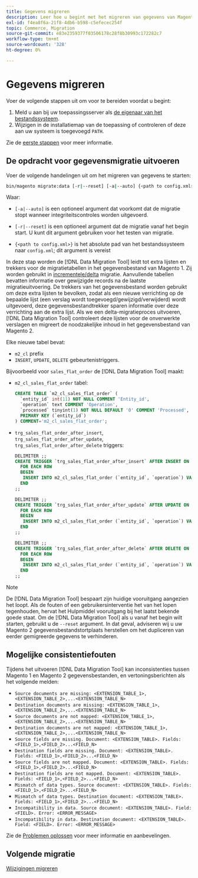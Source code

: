 ```yaml
---
title: Gegevens migreren
description: Leer hoe u begint met het migreren van gegevens van Magento 1 naar Magento 2 met de [!DNL Data Migration Tool].
exl-id: f4ea8f6a-21f8-4db6-b598-c5efecec254f
topic: Commerce, Migration
source-git-commit: e83e2359377f03506178c28f8b30993c172282c7
workflow-type: tm+mt
source-wordcount: '328'
ht-degree: 0%

---
```


# Gegevens migreren

Voer de volgende stappen uit om voor te bereiden voordat u begint:

1. Meld u aan bij uw toepassingsserver als [de eigenaar van het bestandssysteem](../../../installation/prerequisites/file-system/overview.md).
1. Wijzigen in de installatiemap van de toepassing of controleren of deze aan uw systeem is toegevoegd `PATH`.

Zie de [eerste stappen](overview.md#first-steps) voor meer informatie.

## De opdracht voor gegevensmigratie uitvoeren

Voer de volgende handelingen uit om het migreren van gegevens te starten:

```bash
bin/magento migrate:data [-r|--reset] [-a|--auto] {<path to config.xml>}
```

Waar:

* `[-a|--auto]` is een optioneel argument dat voorkomt dat de migratie stopt wanneer integriteitscontroles worden uitgevoerd.

* `[-r|--reset]` is een optioneel argument dat de migratie vanaf het begin start. U kunt dit argument gebruiken voor het testen van migratie.

* `{<path to config.xml>}` is het absolute pad van het bestandssysteem naar `config.xml`; dit argument is vereist

In deze stap worden de [!DNL Data Migration Tool] leidt tot extra lijsten en trekkers voor de migratietabellen in het gegevensbestand van Magento 1. Zij worden gebruikt in [incrementele/delta](delta.md) migratie. Aanvullende tabellen bevatten informatie over gewijzigde records na de laatste migratieuitvoering. De trekkers van het gegevensbestand worden gebruikt om deze extra lijsten te bevolken, zodat als een nieuwe verrichting op de bepaalde lijst (een verslag wordt toegevoegd/gewijzigd/verwijderd) wordt uitgevoerd, deze gegevensbestandtrekker sparen informatie over deze verrichting aan de extra lijst. Als we een delta-migratieproces uitvoeren, [!DNL Data Migration Tool] controleert deze lijsten voor de onverwerkte verslagen en migreert de noodzakelijke inhoud in het gegevensbestand van Magento 2.

Elke nieuwe tabel bevat:

* `m2_cl` prefix
* `INSERT`, `UPDATE`, `DELETE` gebeurtenistriggers.

Bijvoorbeeld voor `sales_flat_order` de [!DNL Data Migration Tool] maakt:

* `m2_cl_sales_flat_order` tabel:

  ```sql
  CREATE TABLE `m2_cl_sales_flat_order` (
    `entity_id` int(11) NOT NULL COMMENT 'Entity_id',
    `operation` text COMMENT 'Operation',
    `processed` tinyint(1) NOT NULL DEFAULT '0' COMMENT 'Processed',
    PRIMARY KEY (`entity_id`)
  ) COMMENT='m2_cl_sales_flat_order';
  ```

* `trg_sales_flat_order_after_insert`, `trg_sales_flat_order_after_update`, `trg_sales_flat_order_after_delete` triggers:

  ```sql
  DELIMITER ;;
  CREATE TRIGGER `trg_sales_flat_order_after_insert` AFTER INSERT ON `sales_flat_order`
    FOR EACH ROW
    BEGIN
     INSERT INTO m2_cl_sales_flat_order (`entity_id`, `operation`) VALUES (NEW.entity_id, 'INSERT')ON DUPLICATE KEY UPDATE operation = 'INSERT';
    END
  ;;
  
  DELIMITER ;;
  CREATE TRIGGER `trg_sales_flat_order_after_update` AFTER UPDATE ON `sales_flat_order`
    FOR EACH ROW
    BEGIN
     INSERT INTO m2_cl_sales_flat_order (`entity_id`, `operation`) VALUES (NEW.entity_id, 'UPDATE') ON DUPLICATE KEY UPDATE operation = 'UPDATE';
    END
  ;;
  
  DELIMITER ;;
  CREATE TRIGGER `trg_sales_flat_order_after_delete` AFTER DELETE ON `sales_flat_order`
    FOR EACH ROW
    BEGIN
     INSERT INTO m2_cl_sales_flat_order (`entity_id`, `operation`) VALUES (OLD.entity_id, 'DELETE')ON DUPLICATE KEY UPDATE operation = 'DELETE';
    END
  ;;
  ```

>[!NOTE]
>
>De [!DNL Data Migration Tool] bespaart zijn huidige vooruitgang aangezien het loopt. Als de fouten of een gebruikersinterventie het van het lopen tegenhouden, hervat het Hulpmiddel vooruitgang bij het laatst bekende goede staat. Om de [!DNL Data Migration Tool] als u vanaf het begin wilt starten, gebruikt u de `--reset` argument. In dat geval, adviseren wij u uw Magento 2 gegevensbestandstortplaats herstellen om het dupliceren van eerder gemigreerde gegevens te verhinderen.


## Mogelijke consistentiefouten

Tijdens het uitvoeren [!DNL Data Migration Tool] kan inconsistenties tussen Magento 1 en Magento 2 gegevensbestanden, en vertoningsberichten als het volgende melden:

* `Source documents are missing: <EXTENSION_TABLE_1>,<EXTENSION_TABLE_2>,...<EXTENSION_TABLE_N>`
* `Destination documents are missing: <EXTENSION_TABLE_1>,<EXTENSION_TABLE_2>,...<EXTENSION_TABLE_N>`
* `Source documents are not mapped: <EXTENSION_TABLE_1>,<EXTENSION_TABLE_2>,...<EXTENSION_TABLE_N>`
* `Destination documents are not mapped: <EXTENSION_TABLE_1>,<EXTENSION_TABLE_2>,...<EXTENSION_TABLE_N>`
* `Source fields are missing. Document: <EXTENSION_TABLE>. Fields: <FIELD_1>,<FIELD_2>...<FIELD_N>`
* `Destination fields are missing. Document: <EXTENSION_TABLE>. Fields: <FIELD_1>,<FIELD_2>...<FIELD_N>`
* `Source fields are not mapped. Document: <EXTENSION_TABLE>. Fields: <FIELD_1>,<FIELD_2>...<FIELD_N>`
* `Destination fields are not mapped. Document: <EXTENSION_TABLE>. Fields: <FIELD_1>,<FIELD_2>...<FIELD_N>`
* `Mismatch of data types. Source document: <EXTENSION_TABLE>. Fields: <FIELD_1>,<FIELD_2>...<FIELD_N>`
* `Mismatch of data types. Destination document: <EXTENSION_TABLE>. Fields: <FIELD_1>,<FIELD_2>...<FIELD_N>`
* `Incompatibility in data. Source document: <EXTENSION_TABLE>. Field: <FIELD>. Error: <ERROR_MESSAGE>`
* `Incompatibility in data. Destination document: <EXTENSION_TABLE>. Field: <FIELD>. Error: <ERROR_MESSAGE>`

Zie de [Problemen oplossen](https://support.magento.com/hc/en-us/articles/360033020451) voor meer informatie en aanbevelingen.

## Volgende migratie

[Wijzigingen migreren](delta.md)
